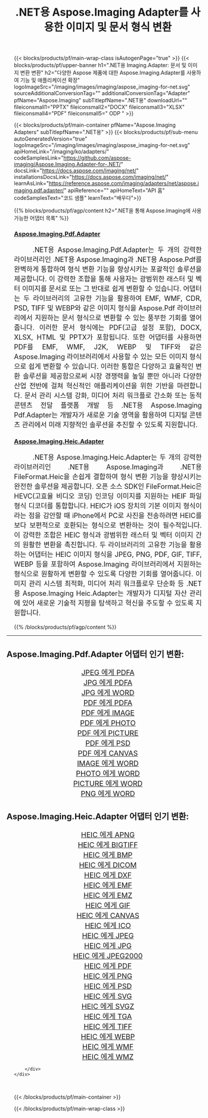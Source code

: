﻿---
title: .NET용 Aspose.Imaging Adapter를 사용한 이미지 및 문서 형식 변환 
weight: 3920
url: /ko/adapters/net/ 
lang: ko
langdirlevel: 2
locales: zh-hans,ja,it,ru,de,es,fr,nl,id,lt,pl,pt,vi,tr,ko,zh-hant,ar,hi,th,sv,cs,uk,he
description: Aspose.Imaging 어댑터와 다양한 Aspose 제품을 사용하여 형식 변환 작업을 간소화하세요. 이러한 어댑터를 사용하면 Aspose.Imaging과 기타 주요 Aspose 도구 간의 이미지 및 문서 변환이 가능해 디지털 프로젝트 전반에 걸쳐 원활한 통합 프로세스가 보장됩니다.
---

{{< blocks/products/pf/main-wrap-class isAutogenPage="true" >}}
{{< blocks/products/pf/upper-banner h1=".NET용 Imaging.Adapter: 문서 및 이미지 변환 변환" h2="다양한 Aspose 제품에 대한 Aspose.Imaging.Adapter를 사용하여 기능 및 애플리케이션 확장" logoImageSrc="/imaging/images/imaging/aspose_imaging-for-net.svg" sourceAdditionalConversionTag="" additionalConversionTag="Adapter" pfName="Aspose.Imaging" subTitlepfName=".NET용" downloadUrl="" fileiconsmall1="PPTX" fileiconsmall2="DOCX" fileiconsmall3="XLSX" fileiconsmall4="PDF" fileiconsmall5=" ODP " >}}

{{< blocks/products/pf/main-container pfName="Aspose.Imaging Adapters" subTitlepfName=".NET용" >}}
{{< blocks/products/pf/sub-menu autoGeneratedVersion="true" logoImageSrc="/imaging/images/imaging/aspose_imaging-for-net.svg" apiHomeLink="/imaging/ko/adapters/" codeSamplesLink="https://github.com/aspose-imaging/Aspose.Imaging.Adapter-for-.NET/" docsLink="https://docs.aspose.com/imaging/net/" installationsDocsLink="https://docs.aspose.com/imaging/net/" learnAsLink="https://reference.aspose.com/imaging/adapters/net/aspose.imaging.pdf.adapter/" apiReference="" apiHomeText="API 홈" codeSamplesText="코드 샘플" learnText="배우다">}}

{{% blocks/products/pf/agp/content h2=".NET을 통해 Aspose.Imaging에 사용 가능한 어댑터 목록" %}}

<h3><a href="https://reference.aspose.com/imaging/adapters/net/aspose.imaging.pdf.adapter/">Aspose.Imaging.Pdf.Adapter</a></h3>

<p align="justify" style="font-size:18px;text-indent:50px;">.NET용 Aspose.Imaging.Pdf.Adapter는 두 개의 강력한 라이브러리인 .NET용 Aspose.Imaging과 .NET용 Aspose.Pdf를 완벽하게 통합하여 형식 변환 기능을 향상시키는 포괄적인 솔루션을 제공합니다. 이 강력한 조합을 통해 사용자는 광범위한 래스터 및 벡터 이미지를 문서로 또는 그 반대로 쉽게 변환할 수 있습니다. 어댑터는 두 라이브러리의 고유한 기능을 활용하여 EMF, WMF, CDR, PSD, TIFF 및 WEBP와 같은 이미지 형식을 Aspose.Pdf 라이브러리에서 지원하는 문서 형식으로 변환할 수 있는 풍부한 기회를 열어줍니다. 이러한 문서 형식에는 PDF(고급 설정 포함), DOCX, XLSX, HTML 및 PPTX가 포함됩니다. 또한 어댑터를 사용하면 PDF를 EMF, WMF, J2K, WEBP 및 TIFF와 같은 Aspose.Imaging 라이브러리에서 사용할 수 있는 모든 이미지 형식으로 쉽게 변환할 수 있습니다. 이러한 통합은 다양하고 효율적인 변환 솔루션을 제공함으로써 시장 경쟁력을 높일 뿐만 아니라 다양한 산업 전반에 걸쳐 혁신적인 애플리케이션을 위한 기반을 마련합니다. 문서 관리 시스템 강화, 미디어 처리 워크플로 간소화 또는 동적 콘텐츠 전달 플랫폼 개발 등 .NET용 Aspose.Imaging Pdf.Adapter는 개발자가 새로운 기술 영역을 활용하여 디지털 콘텐츠 관리에서 미래 지향적인 솔루션을 추진할 수 있도록 지원합니다.</p>

<h3><a href="https://reference.aspose.com/imaging/adapters/net/aspose.imaging.heic.adapter/">Aspose.Imaging.Heic.Adapter</a></h3>

<p align="justify" style="font-size:18px;text-indent:50px;">.NET용 Aspose.Imaging.Heic.Adapter는 두 개의 강력한 라이브러리인 .NET용 Aspose.Imaging과 .NET용 FileFormat.Heic을 손쉽게 결합하여 형식 변환 기능을 향상시키는 완전한 솔루션을 제공합니다. 오픈 소스 SDK인 FileFormat.Heic은 HEVC(고효율 비디오 코딩) 인코딩 이미지를 지원하는 HEIF 파일 형식 디코더를 통합합니다. HEIC가 iOS 장치의 기본 이미지 형식이라는 점을 감안할 때 iPhone에서 PC로 사진을 전송하려면 HEIC를 보다 보편적으로 호환되는 형식으로 변환하는 것이 필수적입니다. 이 강력한 조합은 HEIC 형식과 광범위한 래스터 및 벡터 이미지 간의 원활한 변환을 촉진합니다. 두 라이브러리의 고유한 기능을 활용하는 어댑터는 HEIC 이미지 형식을 JPEG, PNG, PDF, GIF, TIFF, WEBP 등을 포함하여 Aspose.Imaging 라이브러리에서 지원하는 형식으로 원활하게 변환할 수 있도록 다양한 기회를 열어줍니다. 이미지 관리 시스템 최적화, 미디어 처리 워크플로우 단순화 등 .NET용 Aspose.Imaging Heic.Adapter는 개발자가 디지털 자산 관리에 있어 새로운 기술적 지평을 탐색하고 혁신을 주도할 수 있도록 지원합니다.</p>


{{% /blocks/products/pf/agp/content %}}

<div class="container-fluid productfamilypage bg-gray">
    <div class="convertypes bg-gray agp-content section">
        <div class="container">
		<hr style="margin-left:-20px;"/>		
		    <h4 style="margin-left:-20px;margin-bottom:20px;font-size:22px;">Aspose.Imaging.Pdf.Adapter 어댑터 인기 변환:</h4>
<div class="row other-converters" style="font-size: 19px;text-align:center;">
<div class='col-md-3 other-converter remove-lp remove-rp'><a href="/imaging/ko/adapters/net/jpeg-to-pdfa/" style="padding:15px;">JPEG 에게 PDFA</a></div>
<div class='col-md-3 other-converter remove-lp remove-rp'><a href="/imaging/ko/adapters/net/jpg-to-pdfa/" style="padding:15px;">JPG 에게 PDFA</a></div>
<div class='col-md-3 other-converter remove-lp remove-rp'><a href="/imaging/ko/adapters/net/jpg-to-word/" style="padding:15px;">JPG 에게 WORD</a></div>
<div class='col-md-3 other-converter remove-lp remove-rp'><a href="/imaging/ko/adapters/net/pdf-to-pdfa/" style="padding:15px;">PDF 에게 PDFA</a></div>
<div class='col-md-3 other-converter remove-lp remove-rp'><a href="/imaging/ko/adapters/net/pdf-to-image/" style="padding:15px;">PDF 에게 IMAGE</a></div>
<div class='col-md-3 other-converter remove-lp remove-rp'><a href="/imaging/ko/adapters/net/pdf-to-photo/" style="padding:15px;">PDF 에게 PHOTO</a></div>
<div class='col-md-3 other-converter remove-lp remove-rp'><a href="/imaging/ko/adapters/net/pdf-to-picture/" style="padding:15px;">PDF 에게 PICTURE</a></div>
<div class='col-md-3 other-converter remove-lp remove-rp'><a href="/imaging/ko/adapters/net/pdf-to-psd/" style="padding:15px;">PDF 에게 PSD</a></div>
<div class='col-md-3 other-converter remove-lp remove-rp'><a href="/imaging/ko/adapters/net/pdf-to-canvas/" style="padding:15px;">PDF 에게 CANVAS</a></div>
<div class='col-md-3 other-converter remove-lp remove-rp'><a href="/imaging/ko/adapters/net/image-to-word/" style="padding:15px;">IMAGE 에게 WORD</a></div>
<div class='col-md-3 other-converter remove-lp remove-rp'><a href="/imaging/ko/adapters/net/photo-to-word/" style="padding:15px;">PHOTO 에게 WORD</a></div>
<div class='col-md-3 other-converter remove-lp remove-rp'><a href="/imaging/ko/adapters/net/picture-to-word/" style="padding:15px;">PICTURE 에게 WORD</a></div>
<div class='col-md-3 other-converter remove-lp remove-rp'><a href="/imaging/ko/adapters/net/png-to-word/" style="padding:15px;">PNG 에게 WORD</a></div>
</div>
<h4 style="margin-left:-20px;margin-bottom:20px;font-size:22px;">Aspose.Imaging.Heic.Adapter 어댑터 인기 변환:</h4>
<div class="row other-converters" style="font-size: 19px;text-align:center;">
<div class='col-md-3 other-converter remove-lp remove-rp'><a href="/imaging/ko/adapters/net/heic-to-apng/" style="padding:15px;">HEIC 에게 APNG</a></div>
<div class='col-md-3 other-converter remove-lp remove-rp'><a href="/imaging/ko/adapters/net/heic-to-bigtiff/" style="padding:15px;">HEIC 에게 BIGTIFF</a></div>
<div class='col-md-3 other-converter remove-lp remove-rp'><a href="/imaging/ko/adapters/net/heic-to-bmp/" style="padding:15px;">HEIC 에게 BMP</a></div>
<div class='col-md-3 other-converter remove-lp remove-rp'><a href="/imaging/ko/adapters/net/heic-to-dicom/" style="padding:15px;">HEIC 에게 DICOM</a></div>
<div class='col-md-3 other-converter remove-lp remove-rp'><a href="/imaging/ko/adapters/net/heic-to-dxf/" style="padding:15px;">HEIC 에게 DXF</a></div>
<div class='col-md-3 other-converter remove-lp remove-rp'><a href="/imaging/ko/adapters/net/heic-to-emf/" style="padding:15px;">HEIC 에게 EMF</a></div>
<div class='col-md-3 other-converter remove-lp remove-rp'><a href="/imaging/ko/adapters/net/heic-to-emz/" style="padding:15px;">HEIC 에게 EMZ</a></div>
<div class='col-md-3 other-converter remove-lp remove-rp'><a href="/imaging/ko/adapters/net/heic-to-gif/" style="padding:15px;">HEIC 에게 GIF</a></div>
<div class='col-md-3 other-converter remove-lp remove-rp'><a href="/imaging/ko/adapters/net/heic-to-canvas/" style="padding:15px;">HEIC 에게 CANVAS</a></div>
<div class='col-md-3 other-converter remove-lp remove-rp'><a href="/imaging/ko/adapters/net/heic-to-ico/" style="padding:15px;">HEIC 에게 ICO</a></div>
<div class='col-md-3 other-converter remove-lp remove-rp'><a href="/imaging/ko/adapters/net/heic-to-jpeg/" style="padding:15px;">HEIC 에게 JPEG</a></div>
<div class='col-md-3 other-converter remove-lp remove-rp'><a href="/imaging/ko/adapters/net/heic-to-jpg/" style="padding:15px;">HEIC 에게 JPG</a></div>
<div class='col-md-3 other-converter remove-lp remove-rp'><a href="/imaging/ko/adapters/net/heic-to-jpeg2000/" style="padding:15px;">HEIC 에게 JPEG2000</a></div>
<div class='col-md-3 other-converter remove-lp remove-rp'><a href="/imaging/ko/adapters/net/heic-to-pdf/" style="padding:15px;">HEIC 에게 PDF</a></div>
<div class='col-md-3 other-converter remove-lp remove-rp'><a href="/imaging/ko/adapters/net/heic-to-png/" style="padding:15px;">HEIC 에게 PNG</a></div>
<div class='col-md-3 other-converter remove-lp remove-rp'><a href="/imaging/ko/adapters/net/heic-to-psd/" style="padding:15px;">HEIC 에게 PSD</a></div>
<div class='col-md-3 other-converter remove-lp remove-rp'><a href="/imaging/ko/adapters/net/heic-to-svg/" style="padding:15px;">HEIC 에게 SVG</a></div>
<div class='col-md-3 other-converter remove-lp remove-rp'><a href="/imaging/ko/adapters/net/heic-to-svgz/" style="padding:15px;">HEIC 에게 SVGZ</a></div>
<div class='col-md-3 other-converter remove-lp remove-rp'><a href="/imaging/ko/adapters/net/heic-to-tga/" style="padding:15px;">HEIC 에게 TGA</a></div>
<div class='col-md-3 other-converter remove-lp remove-rp'><a href="/imaging/ko/adapters/net/heic-to-tiff/" style="padding:15px;">HEIC 에게 TIFF</a></div>
<div class='col-md-3 other-converter remove-lp remove-rp'><a href="/imaging/ko/adapters/net/heic-to-webp/" style="padding:15px;">HEIC 에게 WEBP</a></div>
<div class='col-md-3 other-converter remove-lp remove-rp'><a href="/imaging/ko/adapters/net/heic-to-wmf/" style="padding:15px;">HEIC 에게 WMF</a></div>
<div class='col-md-3 other-converter remove-lp remove-rp'><a href="/imaging/ko/adapters/net/heic-to-wmz/" style="padding:15px;">HEIC 에게 WMZ</a></div>
</div>
                
        </div>
    </div>
</div>
<br/>

{{< /blocks/products/pf/main-container >}}

{{< /blocks/products/pf/main-wrap-class >}}
